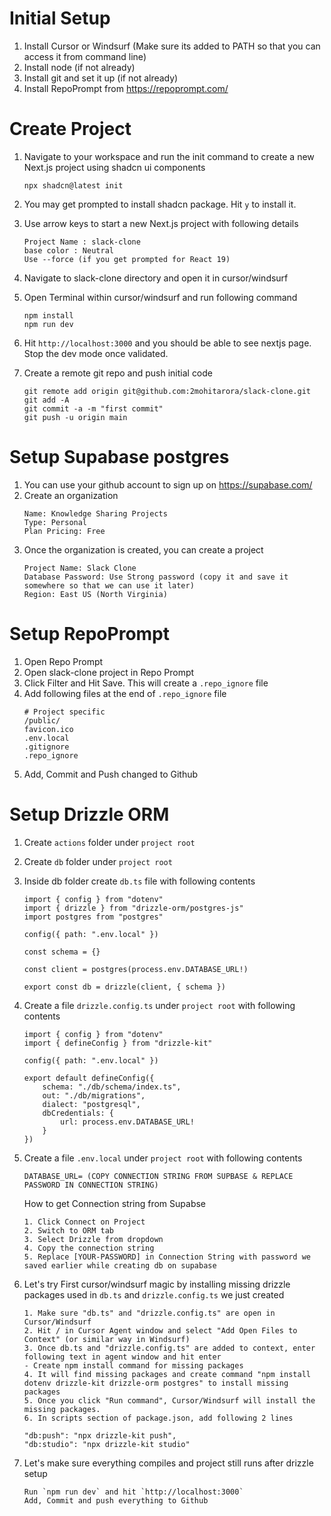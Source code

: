 # Initial Setup

1. Install Cursor or Windsurf (Make sure its added to PATH so that you can access it from command line)
2. Install node (if not already)
3. Install git and set it up (if not already)
4. Install RepoPrompt from https://repoprompt.com/ 

# Create Project

1. Navigate to your workspace and run the init command to create a new Next.js project using shadcn ui components 

    ```npx shadcn@latest init```

2. You may get prompted to install shadcn package. Hit `y` to install it.

3. Use arrow keys to start a new Next.js project with following details
    ```
    Project Name : slack-clone 
    base color : Neutral
    Use --force (if you get prompted for React 19)
    ```

4. Navigate to slack-clone directory and open it in cursor/windsurf

5. Open Terminal within cursor/windsurf and run following command

    ```
    npm install 
    npm run dev
    ```
6. Hit `http://localhost:3000` and you should be able to see nextjs page. Stop the dev mode once validated.

7. Create a remote git repo and push initial code

    ```
    git remote add origin git@github.com:2mohitarora/slack-clone.git
    git add -A
    git commit -a -m "first commit"
    git push -u origin main
    ```
# Setup Supabase postgres

1. You can use your github account to sign up on https://supabase.com/
2. Create an organization
    ```
    Name: Knowledge Sharing Projects
    Type: Personal
    Plan Pricing: Free
    ```
3. Once the organization is created, you can create a project
    ```
    Project Name: Slack Clone
    Database Password: Use Strong password (copy it and save it somewhere so that we can use it later)
    Region: East US (North Virginia)
    ```
# Setup RepoPrompt

1. Open Repo Prompt
2. Open slack-clone project in Repo Prompt
3. Click Filter and Hit Save. This will create a `.repo_ignore` file
4. Add following files at the end of `.repo_ignore` file
    ```
    # Project specific
    /public/
    favicon.ico
    .env.local
    .gitignore
    .repo_ignore
    ```
5. Add, Commit and Push changed to Github

# Setup Drizzle ORM

1. Create `actions` folder under `project root`
2. Create `db` folder under `project root`
3. Inside db folder create `db.ts` file with following contents

    ```
    import { config } from "dotenv"
    import { drizzle } from "drizzle-orm/postgres-js"
    import postgres from "postgres"

    config({ path: ".env.local" })

    const schema = {}

    const client = postgres(process.env.DATABASE_URL!)

    export const db = drizzle(client, { schema })
    ```
4. Create a file `drizzle.config.ts` under `project root` with following contents
    ```
    import { config } from "dotenv"
    import { defineConfig } from "drizzle-kit"

    config({ path: ".env.local" })

    export default defineConfig({
        schema: "./db/schema/index.ts",
        out: "./db/migrations",
        dialect: "postgresql",
        dbCredentials: {
            url: process.env.DATABASE_URL!
        }
    })
    ```
5. Create a file `.env.local` under `project root` with following contents
    ```
    DATABASE_URL= (COPY CONNECTION STRING FROM SUPBASE & REPLACE PASSWORD IN CONNECTION STRING)
    ```
    How to get Connection string from Supabse
    ```
    1. Click Connect on Project
    2. Switch to ORM tab
    3. Select Drizzle from dropdown
    4. Copy the connection string
    5. Replace [YOUR-PASSWORD] in Connection String with password we saved earlier while creating db on supabase
    ```
6. Let's try First cursor/windsurf magic by installing missing drizzle packages used in `db.ts` and `drizzle.config.ts` we just created
    ```
    1. Make sure "db.ts" and "drizzle.config.ts" are open in Cursor/Windsurf
    2. Hit / in Cursor Agent window and select "Add Open Files to Context" (or similar way in Windsurf)
    3. Once db.ts and "drizzle.config.ts" are added to context, enter following text in agent window and hit enter
    - Create npm install command for missing packages
    4. It will find missing packages and create command "npm install dotenv drizzle-kit drizzle-orm postgres" to install missing packages
    5. Once you click "Run command", Cursor/Windsurf will install the missing packages.
    6. In scripts section of package.json, add following 2 lines
    
    "db:push": "npx drizzle-kit push",
    "db:studio": "npx drizzle-kit studio"
    ```
7. Let's make sure everything compiles and project still runs after drizzle setup
    ```
    Run `npm run dev` and hit `http://localhost:3000`
    Add, Commit and push everything to Github
    ```